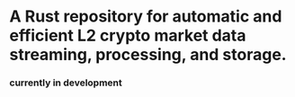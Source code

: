 # A Rust repository for automatic and efficient L2 crypto market data streaming, processing, and storage.

### currently in development 